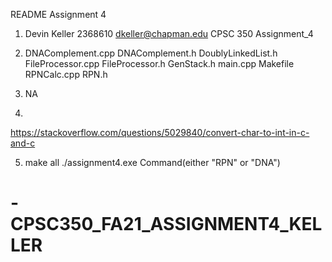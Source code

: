 
README Assignment 4


1. Devin Keller
   2368610
   dkeller@chapman.edu
   CPSC 350
   Assignment_4

2) DNAComplement.cpp
   DNAComplement.h
   DoublyLinkedList.h
   FileProcessor.cpp
   FileProcessor.h
   GenStack.h
   main.cpp
   Makefile
   RPNCalc.cpp
   RPN.h

3) NA

4) 
https://stackoverflow.com/questions/5029840/convert-char-to-int-in-c-and-c

5) make all
   ./assignment4.exe Command(either "RPN" or "DNA")
# -CPSC350_FA21_ASSIGNMENT4_KELLER
